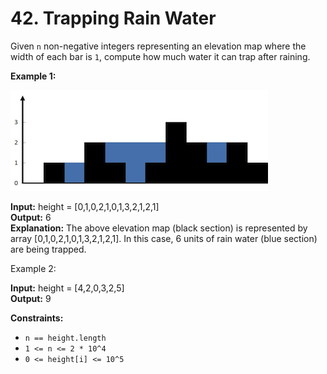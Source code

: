 # 42. Trapping Rain Water

Given `n` non-negative integers representing an elevation map where the width of each bar is `1`, compute how much water it can trap after raining.

**Example 1:**

![alt text](image.png)

**Input:** height = [0,1,0,2,1,0,1,3,2,1,2,1] </br>
**Output:** 6 </br>
**Explanation:** The above elevation map (black section) is represented by array [0,1,0,2,1,0,1,3,2,1,2,1]. In this case, 6 units of rain water (blue section) are being trapped.

Example 2:

**Input:** height = [4,2,0,3,2,5] </br>
**Output:** 9
 
**Constraints:**

- `n == height.length`
- `1 <= n <= 2 * 10^4`
- `0 <= height[i] <= 10^5`